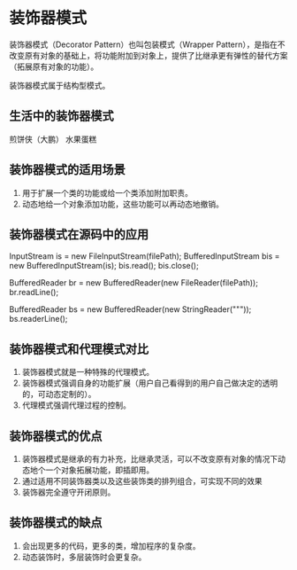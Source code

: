 # 装饰器模式

装饰器模式（Decorator Pattern）也叫包装模式（Wrapper Pattern），是指在不改变原有对象的基础上，将功能附加到对象上，提供了比继承更有弹性的替代方案（拓展原有对象的功能）。

装饰器模式属于结构型模式。

## 生活中的装饰器模式

煎饼侠（大鹏）
水果蛋糕

## 装饰器模式的适用场景

1. 用于扩展一个类的功能或给一个类添加附加职责。
2. 动态地给一个对象添加功能，这些功能可以再动态地撤销。

## 装饰器模式在源码中的应用

InputStream is = new FileInputStream(filePath);
BufferedInputStream bis = new BufferedInputStream(is);
bis.read();
bis.close();

BufferedReader br = new BufferedReader(new FileReader(filePath));
br.readLine();

BufferedReader bs = new BufferedReader(new StringReader("""));
bs.readerLine();

## 装饰器模式和代理模式对比

1. 装饰器模式就是一种特殊的代理模式。
2. 装饰器模式强调自身的功能扩展（用户自己看得到的用户自己做决定的透明的，可动态定制的）。
3. 代理模式强调代理过程的控制。

## 装饰器模式的优点

1. 装饰器模式是继承的有力补充，比继承灵活，可以不改变原有对象的情况下动态地个一个对象拓展功能，即插即用。
2. 通过适用不同装饰器类以及这些装饰类的排列组合，可实现不同的效果
3. 装饰器完全遵守开闭原则。

## 装饰器模式的缺点

1. 会出现更多的代码，更多的类，增加程序的复杂度。
2. 动态装饰时，多层装饰时会更复杂。
